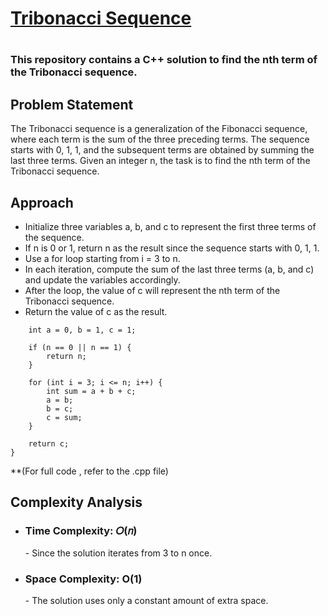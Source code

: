 <h1><a href = "https://leetcode.com/problems/n-th-tribonacci-number/description/" target="_blank">Tribonacci Sequence</a><h1>
<h3>This repository contains a C++ solution to find the nth term of the Tribonacci sequence.</h3>
<h2>Problem Statement</h2>
The Tribonacci sequence is a generalization of the Fibonacci sequence, where each term is the sum of the three preceding terms. 
  The sequence starts with 0, 1, 1, and the subsequent terms are obtained by summing the last three terms. Given an integer n, the task is to find the nth term of the Tribonacci sequence.

  <h2>Approach</h2>
  <ul>
    <li>Initialize three variables a, b, and c to represent the first three terms of the sequence.</li>
    <li>If n is 0 or 1, return n as the result since the sequence starts with 0, 1, 1.</li>
  <li>Use a for loop starting from i = 3 to n.</li>
    <li>In each iteration, compute the sum of the last three terms (a, b, and c) and update the variables accordingly.</li>
    <li>After the loop, the value of c will represent the nth term of the Tribonacci sequence. </li>
    <li>Return the value of c as the result.</li>
  </ul>

        int a = 0, b = 1, c = 1;

        if (n == 0 || n == 1) {
            return n;
        }

        for (int i = 3; i <= n; i++) {
            int sum = a + b + c;
            a = b;
            b = c;
            c = sum;
        }

        return c;
    }

\*\*(For full code , refer to the .cpp file)

<h2>Complexity Analysis</h2>
<ul>
  <li><h3>Time Complexity: 𝑂(𝑛)</h3>
<span> - Since the solution iterates from 3 to n once.</span></li>

  <li><h3>Space Complexity: O(1)</h3>
<span> - The solution uses only a constant amount of extra space.</span></li>
</ul>
